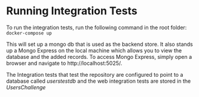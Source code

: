 # Running Integration Tests

To run the integration tests, run the following command in the root folder:
``` docker-compose up```

This will set up a mongo db that is used as the backend store. It also stands up a Mongo Express on the local machine which allows you to view the database and the added records. To access Mongo Express, simply open a browser and navigate to http://localhost:5025/. 

The Integration tests that test the repository are configured to point to a database called *userstestdb* and the
web integration tests are stored in the *UsersChallenge*